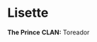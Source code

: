 <!-- TITLE: Lisette -->
<!-- SUBTITLE: Lisette, the prince -->

# Lisette
**The Prince**
**CLAN:** Toreador